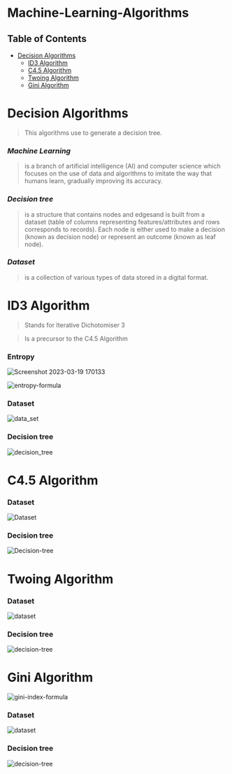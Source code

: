 # Machine-Learning-Algorithms

## Table of Contents

- [Decision Algorithms](#decision-algorithms)
  - [ID3 Algorithm](#id3-algorithm)
  - [C4.5 Algorithm](#c45-algorithm)
  - [Twoing Algorithm](#twoing-algorithm)
  - [Gini Algorithm](#gini-algorithm)
  
# Decision Algorithms

> This algorithms use to generate a decision tree.

### ***Machine Learning***
> is a branch of artificial intelligence (AI) and computer science which focuses on the use of data and algorithms to imitate the way that humans learn, gradually improving its accuracy.

### ***Decision tree*** 
> is a structure that contains nodes and edgesand is built from a dataset (table of columns representing features/attributes and rows corresponds to records). Each node is either used to make a decision (known as decision node) or represent an outcome (known as leaf node).

### ***Dataset*** 
> is a collection of various types of data stored in a digital format.






# ID3 Algorithm

> Stands for Iterative Dichotomiser 3

> Is a precursor to the C4.5 Algorithm

### Entropy
![Screenshot 2023-03-19 170133](https://user-images.githubusercontent.com/102357822/226181211-6461e4b9-6622-476c-a689-f1e27ab92458.png)

![entropy-formula](https://user-images.githubusercontent.com/102357822/227637084-5d095d63-9f4a-45e3-8d27-3a3edbe56cb5.png)

### Dataset
![data_set](https://user-images.githubusercontent.com/102357822/224136660-6bc7be0c-3a03-4e9c-8aa6-ba109f7d9e44.png)

### Decision tree
![decision_tree](https://user-images.githubusercontent.com/102357822/224142978-a618688a-f821-46c7-8d85-d8fc1f532264.png)





# C4.5 Algorithm


### Dataset
![Dataset](https://user-images.githubusercontent.com/102357822/226764021-5877bcef-b24b-4016-909a-bbe71967071d.png)

### Decision tree
![Decision-tree](https://user-images.githubusercontent.com/102357822/226764029-35e801f0-082b-43d1-aa6e-1d9259709b2a.png)




# Twoing Algorithm



### Dataset
![dataset](https://user-images.githubusercontent.com/102357822/227040231-9064b0dd-e97a-4eda-9b51-764ddde05afa.png)

### Decision tree
![decision-tree](https://user-images.githubusercontent.com/102357822/227040241-d40ffe7d-6311-4c35-a25d-58b092f6ee4c.png)





# Gini Algorithm

![gini-index-formula](https://user-images.githubusercontent.com/102357822/227637115-65862e85-e4d5-44d9-a463-0bb0439149c8.png)


### Dataset
![dataset](https://user-images.githubusercontent.com/102357822/227040272-9e1fcb7c-a8e2-429a-8b1e-1d960853b7b9.png)

### Decision tree
![decision-tree](https://user-images.githubusercontent.com/102357822/227040294-84d2763d-a821-4619-a5fb-9d99012ae03b.png)
